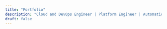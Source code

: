 ```yaml
---
title: "Portfolio"
description: "Cloud and DevOps Engineer | Platform Engineer | Automation Opportunist | Research Summer Intern @Aalto University, Finland | Master's degree in Cloud and Network Infrastructures"
draft: false
---
```

